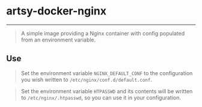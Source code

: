 # artsy-docker-nginx
----
> A simple image providing a Nginx container with config populated from an environment variable.

## Use
> Set the environment variable `NGINX_DEFAULT_CONF` to the configuration you wish written to `/etc/nginx/conf.d/default.conf`.

> Set the environment variable `HTPASSWD` and its contents will be written to `/etc/nginx/.htpasswd`, so you can use it in your configuration.
